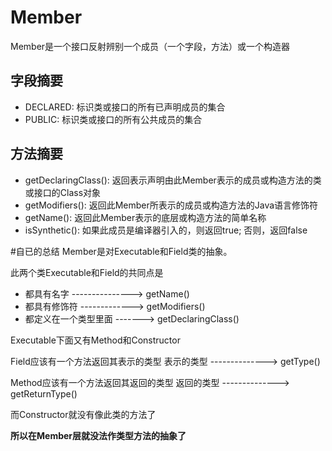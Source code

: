 

# Member

Member是一个接口反射辨别一个成员（一个字段，方法）或一个构造器

## 字段摘要

* DECLARED: 标识类或接口的所有已声明成员的集合
* PUBLIC: 标识类或接口的所有公共成员的集合

## 方法摘要

* getDeclaringClass\(\): 返回表示声明由此Member表示的成员或构造方法的类或接口的Class对象
* getModifiers\(\): 返回此Member所表示的成员或构造方法的Java语言修饰符
* getName\(\): 返回此Member表示的底层或构造方法的简单名称
* isSynthetic\(\): 如果此成员是编译器引入的，则返回true; 否则，返回false


#自已的总结
Member是对Executable和Field类的抽象。

此两个类Executable和Field的共同点是
* 都具有名字 ---------------> getName()
* 都具有修饰符 -------------> getModifiers()
* 都定义在一个类型里面 -------> getDeclaringClass()

Executable下面又有Method和Constructor

Field应该有一个方法返回其表示的类型
表示的类型    --------------> getType()

Method应该有一个方法返回其返回的类型
返回的类型    --------------> getReturnType()

而Constructor就没有像此类的方法了

**所以在Member层就没法作类型方法的抽象了**



